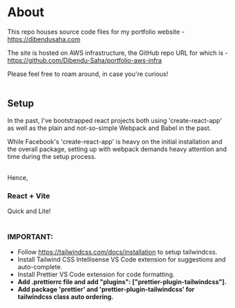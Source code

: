 # About
This repo houses source code files for my portfolio website - <br />https://dibendusaha.com 

The site is hosted on AWS infrastructure, the GitHub repo URL for which is - <br />https://github.com/Dibendu-Saha/portfolio-aws-infra

Please feel free to roam around, in case you're curious!
<br /><br />

## Setup
In the past, I've bootstrapped react projects both using 'create-react-app' as well as the plain and not-so-simple Webpack and Babel in the past.

While Facebook's 'create-react-app' is heavy on the initial installation and the overall package, setting up with webpack demands heavy attention and time during the setup process.
<br /><br />

Hence,
### React + Vite <br />
Quick and Lite!
<br /><br />

### IMPORTANT:

- Follow https://tailwindcss.com/docs/installation to setup tailwindcss.
- Install Tailwind CSS Intellisense VS Code extension for suggestions and auto-complete.
- Install Prettier VS Code extension for code formatting.
- **Add .prettierrc file and add "plugins": ["prettier-plugin-tailwindcss"].**
- **Add package 'prettier' and 'prettier-plugin-tailwindcss' for tailwindcss class auto ordering.**
